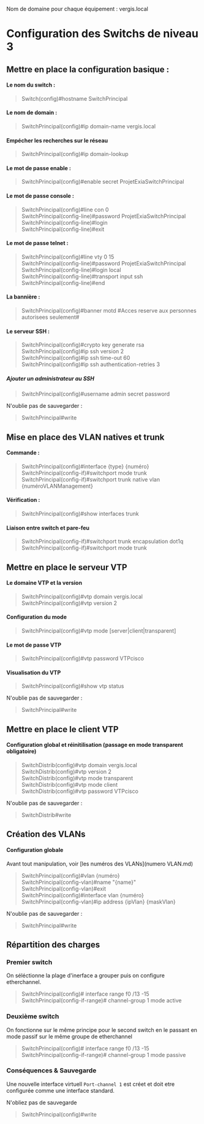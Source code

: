 Nom de domaine pour chaque équipement : vergis.local

# Configuration des Switchs de niveau 3
## Mettre en place la configuration basique :
#### Le nom du switch :
> Switch(config)#hostname SwitchPrincipal

#### Le nom de domain :
> SwitchPrincipal(config)#ip domain-name vergis.local

#### Empécher les recherches sur le réseau
> SwitchPrincipal(config)#ip domain-lookup

#### Le mot de passe enable :
> SwitchPrincipal(config)#enable secret ProjetExiaSwitchPrincipal

#### Le mot de passe console :
> SwitchPrincipal(config)#line con 0  
SwitchPrincipal(config-line)#password ProjetExiaSwitchPrincipal  
SwitchPrincipal(config-line)#login  
SwitchPrincipal(config-line)#exit

#### Le mot de passe telnet :
> SwitchPrincipal(config)#line vty 0 15  
SwitchPrincipal(config-line)#password ProjetExiaSwitchPrincipal  
SwitchPrincipal(config-line)#login local  
SwitchPrincipal(config-line)#transport input ssh  
SwitchPrincipal(config-line)#end

#### La bannière :
> SwitchPrincipal(config)#banner motd #Acces reserve aux personnes autorisees seulement#

#### Le serveur SSH :
> SwitchPrincipal(config)#crypto key generate rsa  
SwitchPrincipal(config)#ip ssh version 2  
SwitchPrincipal(config)#ip ssh time-out 60  
SwitchPrincipal(config)#ip ssh authentication-retries 3  

##### Ajouter un administrateur au SSH
> SwitchPrincipal(config)#username admin secret password

N'oublie pas de sauvegarder :  
> SwitchPrincipal#write

## Mise en place des VLAN natives et trunk
#### Commande :
> SwitchPrincipal(config)#interface {type} {numéro}    
SwitchPrincipal(config-if)#switchport mode trunk  
SwitchPrincipal(config-if)#switchport trunk native vlan {numéroVLANManagement}  

#### Vérification :
> SwitchPrincipal(config)#show interfaces trunk

#### Liaison entre switch et pare-feu
> SwitchPrincipal(config-if)#switchport trunk encapsulation dot1q
SwitchPrincipal(config-if)#switchport mode trunk

## Mettre en place le serveur VTP
#### Le domaine VTP et la version
> SwitchPrincipal(config)#vtp domain vergis.local  
SwitchPrincipal(config)#vtp version 2  

#### Configuration du mode
> SwitchPrincipal(config)#vtp mode [server|client|transparent]

#### Le mot de passe VTP
> SwitchPrincipal(config)#vtp password VTPcisco

#### Visualisation du VTP
> SwitchPrincipal(config)#show vtp status

N'oublie pas de sauvegarder :  
> SwitchPrincipal#write

## Mettre en place le client VTP
#### Configuration global et réinitilisation (passage en mode transparent obligatoire)
> SwitchDistrib(config)#vtp domain vergis.local  
SwitchDistrib(config)#vtp version 2  
SwitchDistrib(config)#vtp mode transparent  
SwitchDistrib(config)#vtp mode client  
SwitchDistrib(config)#vtp password VTPcisco

N'oublie pas de sauvegarder :  
> SwitchDistrib#write

## Création des VLANs
#### Configuration globale
Avant tout manipulation, voir [les numéros des VLANs](numero VLAN.md)
> SwitchPrincipal(config)#vlan {numéro}  
SwitchPrincipal(config-vlan)#name "{name}"  
SwitchPrincipal(config-vlan)#exit  
SwitchPrincipal(config)#interface vlan {numéro}  
SwitchPrincipal(config-vlan)#ip address {ipVlan} {maskVlan}  

N'oublie pas de sauvegarder :  
> SwitchPrincipal#write


## Répartition des charges
### Premier switch

On séléctionne la plage d'inerface a grouper puis on configure etherchannel.

> SwitchPrincipal(config)# interface range f0 /13 -15  
SwitchPrincipal(config-if-range)# channel-group 1 mode active  

### Deuxième switch

On fonctionne sur le même principe pour le second switch en le passant en mode passif sur le même groupe de etherchannel  

> SwitchPrincipal(config)# interface range f0 /13 -15  
SwitchPrincipal(config-if-range)# channel-group 1 mode passive  

### Conséquences & Sauvegarde

Une nouvelle interface virtuell `Port-channel 1` est créet et doit etre configurée comme une interface standard.

N'obliez pas de sauvegarde

> SwitchPrincipal(config)#write
